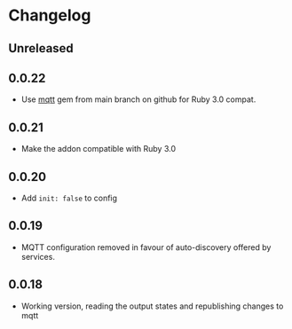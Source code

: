 # Changelog

## Unreleased

## 0.0.22

* Use [mqtt](https://github.com/njh/ruby-mqtt) gem from main branch on github for Ruby 3.0 compat.

## 0.0.21

* Make the addon compatible with Ruby 3.0

## 0.0.20

* Add `init: false` to config

## 0.0.19

* MQTT configuration removed in favour of auto-discovery offered by services.

## 0.0.18

* Working version, reading the output states and republishing changes to mqtt
